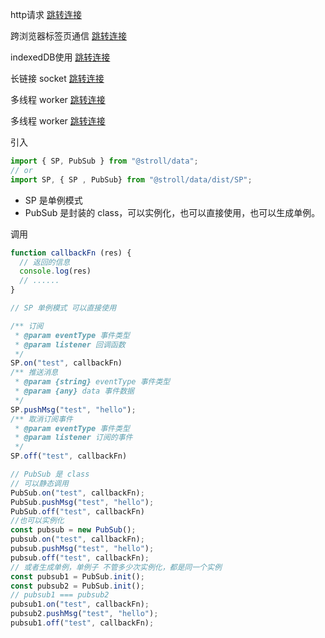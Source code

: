http请求 [跳转连接](./HTTP.md)

跨浏览器标签页通信 [跳转连接](./channel.md)

indexedDB使用 [跳转连接](./indexedDB.md)

长链接 socket [跳转连接](./socket.md)

多线程 worker [跳转连接](./worker.md)

多线程 worker [跳转连接](./webRTC.md)

引入

```js
import { SP, PubSub } from "@stroll/data";
// or
import SP, { SP , PubSub} from "@stroll/data/dist/SP";
```
 - SP 是单例模式
 - PubSub 是封装的 class，可以实例化，也可以直接使用，也可以生成单例。

调用
```js
function callbackFn (res) {
  // 返回的信息
  console.log(res)
  // ......
}

// SP 单例模式 可以直接使用

/** 订阅
 * @param eventType 事件类型
 * @param listener 回调函数
 */
SP.on("test", callbackFn)
/** 推送消息
 * @param {string} eventType 事件类型
 * @param {any} data 事件数据
 */
SP.pushMsg("test", "hello");
/** 取消订阅事件
 * @param eventType 事件类型
 * @param listener 订阅的事件
 */
SP.off("test", callbackFn)

// PubSub 是 class
// 可以静态调用
PubSub.on("test", callbackFn);
PubSub.pushMsg("test", "hello");
PubSub.off("test", callbackFn)
//也可以实例化
const pubsub = new PubSub();
pubsub.on("test", callbackFn);
pubsub.pushMsg("test", "hello");
pubsub.off("test", callbackFn);
// 或者生成单例，单例子 不管多少次实例化，都是同一个实例
const pubsub1 = PubSub.init();
const pubsub2 = PubSub.init();
// pubsub1 === pubsub2
pubsub1.on("test", callbackFn);
pubsub2.pushMsg("test", "hello");
pubsub1.off("test", callbackFn);
```